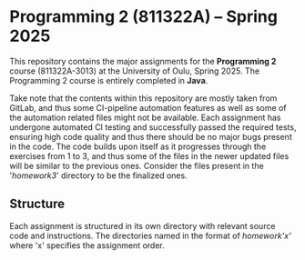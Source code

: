 # Programming 2 (811322A) – Spring 2025

This repository contains the major assignments for the **Programming 2** course (811322A-3013) at the University of Oulu, Spring 2025. The Programming 2 course is entirely completed in **Java**.

Take note that the contents within this repository are mostly taken from GitLab, and thus some CI-pipeline automation features as well as some of the automation related files might not be available. Each assignment has undergone automated CI testing and successfully passed the required tests, ensuring high code quality and thus there should be no major bugs present in the code. The code builds upon itself as it progresses through the exercises from 1 to 3, and thus some of the files in the newer updated files will be similar to the previous ones. Consider the files present in the '*homework3*' directory to be the finalized ones. 

## Structure
Each assignment is structured in its own directory with relevant source code and instructions. The directories named in the format of *homework'x'* where 'x' specifies the assignment order.

